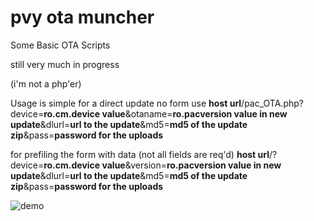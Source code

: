 pvy ota muncher
===============

Some Basic OTA Scripts

still very much in progress

(i'm not a php'er)

Usage is simple
for a direct update no form use 
**host url**/pac_OTA.php?device=**ro.cm.device value**&otaname=**ro.pacversion value in new update**&dlurl=**url to the update**&md5=**md5 of the update zip**&pass=**password for the uploads**

for prefiling the form with data (not all fields are req'd)
**host url**/?device=**ro.cm.device value**&version=**ro.pacversion value in new update**&dlurl=**url to the update**&md5=**md5 of the update zip**&pass=**password for the uploads**

![demo][1]

[1]: http://i789.photobucket.com/albums/yy180/aaronkable/muncher_zpsa83d32cc.png
